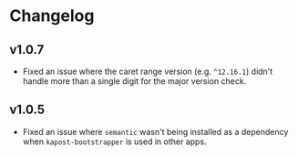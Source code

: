 # Changelog

## v1.0.7

* Fixed an issue where the caret range version (e.g. `^12.16.1`) didn't handle more than a single digit for the major version check.

## v1.0.5

* Fixed an issue where `semantic` wasn't being installed as a dependency when `kapost-bootstrapper` is used in other apps.
